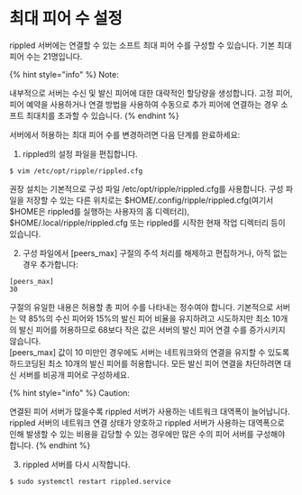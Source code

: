 # 최대 피어 수 설정

rippled 서버에는 연결할 수 있는 소프트 최대 피어 수를 구성할 수 있습니다. 기본 최대 피어 수는 21명입니다.

{% hint style="info" %}
Note:

내부적으로 서버는 수신 및 발신 피어에 대한 대략적인 할당량을 생성합니다. 고정 피어, 피어 예약을 사용하거나 연결 방법을 사용하여 수동으로 추가 피어에 연결하는 경우 소프트 최대치를 초과할 수 있습니다.
{% endhint %}

서버에서 허용하는 최대 피어 수를 변경하려면 다음 단계를 완료하세요:

1. rippled의 설정 파일을 편집합니다.

```
$ vim /etc/opt/ripple/rippled.cfg
```

권장 설치는 기본적으로 구성 파일 /etc/opt/ripple/rippled.cfg를 사용합니다. 구성 파일을 저장할 수 있는 다른 위치로는 $HOME/.config/ripple/rippled.cfg(여기서 $HOME은 rippled를 실행하는 사용자의 홈 디렉터리), $HOME/.local/ripple/rippled.cfg 또는 rippled를 시작한 현재 작업 디렉터리 등이 있습니다.

2. 구성 파일에서 \[peers\_max] 구절의 주석 처리를 해제하고 편집하거나, 아직 없는 경우 추가합니다:

```
[peers_max]
30
```

구절의 유일한 내용은 허용할 총 피어 수를 나타내는 정수여야 합니다. 기본적으로 서버는 약 85%의 수신 피어와 15%의 발신 피어 비율을 유지하려고 시도하지만 최소 10개의 발신 피어를 허용하므로 68보다 작은 값은 서버의 발신 피어 연결 수를 증가시키지 않습니다.\
\[peers\_max] 값이 10 미만인 경우에도 서버는 네트워크와의 연결을 유지할 수 있도록 하드코딩된 최소 10개의 발신 피어를 허용합니다. 모든 발신 피어 연결을 차단하려면 대신 서버를 비공개 피어로 구성하세요.

{% hint style="info" %}
Caution:

연결된 피어 서버가 많을수록 rippled 서버가 사용하는 네트워크 대역폭이 늘어납니다. rippled 서버의 네트워크 연결 상태가 양호하고 rippled 서버가 사용하는 대역폭으로 인해 발생할 수 있는 비용을 감당할 수 있는 경우에만 많은 수의 피어 서버를 구성해야 합니다.&#x20;
{% endhint %}

3. rippled 서버를 다시 시작합니다.

```
$ sudo systemctl restart rippled.service
```
